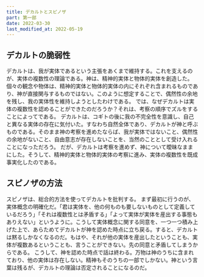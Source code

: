 ```yaml
---
title: デカルトとスピノザ
part: 第一部
date: 2022-03-30
last_modified_at: 2022-05-19
---
```

## デカルトの脆弱性

デカルトは、我が実体であるという主張をあくまで維持する。これを支えるのが、実体の複数性の理論である。神は、精神的実体と物体的実体を創造した。個々の観念や物体は、精神的実体と物体的実体の内にそれぞれ含まれるものであり、神が直接関与するものではない。このように想定することで、偶然性の余地を残し、我の実体性を維持しようとしたわけである。
では、なぜデカルトは実体の複数性を認めることができたのだろうか？それは、考察の順序でズルをすることによってである。
デカルトは、コギトの後に我の不完全性を意識し、自己と異なる実体の存在に気付いた。すなわち自然全体であり、デカルトが神と呼ぶものである。そのまま神の考察を進めたならば、我が実体ではないこと、偶然性の余地がないこと、自由意志が存在しないことを、当然のこととして受け入れることになっただろう。
だが、デカルトは考察を進めず、神について曖昧なままにした。そうして、精神的実体と物体的実体の考察に進み、実体の複数性を既成事実化したのである。

## スピノザの方法

スピノザは、総合的方法を使ってデカルトを批判する。
まず最初に行うのが、実体概念の明確化だ。「君は実体を、他の何ものも要しないものとして定義しているだろう」「それは複数性とは矛盾する」「よって実体が実体を産出する事態もありえない」というように。こうして実体概念に関する同意を、一つ一つ積み上げた上で、あらためてデカルトが神を認めた時点に立ち戻る。すると、デカルトは黙るしかなくなるのだ。もはや、それが他の実体を産出したということも、実体が複数あるということも、言うことができない。先の同意と矛盾してしまうからである。
こうして、神を認めた時点で話は終わる。万物は神のうちに含まれており、他の実体は存在しない。精神もそのうちの一部でしかない。神という言葉は残るが、デカルトの理論は否定されることになるのだ。
